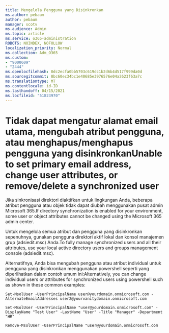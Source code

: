 ```yaml
---
title: Mengelola Pengguna yang Disinkronkan
ms.author: pebaum
author: pebaum
manager: scotv
ms.audience: Admin
ms.topic: article
ms.service: o365-administration
ROBOTS: NOINDEX, NOFOLLOW
localization_priority: Normal
ms.collection: Adm_O365
ms.custom:
- "9000609"
- "2444"
ms.openlocfilehash: 0dc2ecfa0bb5703c619dc1b2d6b4d517f999da0d
ms.sourcegitcommit: 8bc60ec34bc1e40685e3976576e04a2623f63a7c
ms.translationtype: MT
ms.contentlocale: id-ID
ms.lasthandoff: 04/15/2021
ms.locfileid: "51823970"
---
```

# <a name="unable-to-set-primary-email-address-change-user-attributes-or-removedelete-a-synchronized-user"></a><span data-ttu-id="ac39d-102">Tidak dapat mengatur alamat email utama, mengubah atribut pengguna, atau menghapus/menghapus pengguna yang disinkronkan</span><span class="sxs-lookup"><span data-stu-id="ac39d-102">Unable to set primary email address, change user attributes, or remove/delete a synchronized user</span></span>

<span data-ttu-id="ac39d-103">Jika sinkronisasi direktori diaktifkan untuk lingkungan Anda, beberapa atribut pengguna atau objek tidak dapat diubah menggunakan pusat admin Microsoft 365.</span><span class="sxs-lookup"><span data-stu-id="ac39d-103">If directory synchronization is enabled for your environment, some user or object attributes cannot be changed using the Microsoft 365 admin center.</span></span>

<span data-ttu-id="ac39d-104">Untuk mengelola semua atribut dan pengguna yang disinkronkan sepenuhnya, gunakan pengguna direktori aktif lokal dan konsol manajemen grup (adsiedit.msc) Anda.</span><span class="sxs-lookup"><span data-stu-id="ac39d-104">To fully manage synchronized users and all their attributes, use your local active directory users and groups management console (adsiedit.msc).</span></span>  

<span data-ttu-id="ac39d-105">Alternatifnya, Anda bisa mengubah pengguna atau atribut individual untuk pengguna yang disinkronkan menggunakan powershell seperti yang diperlihatkan dalam contoh umum ini:</span><span class="sxs-lookup"><span data-stu-id="ac39d-105">Alternatively, you can change individual users or attributes for synchronized users using powershell such as shown in these common examples:</span></span>

`Set-MsolUser -UserPrincipalName user@yourdomain.onmicrosoft.com -AlternateEmailAddresses user2@yourvanitydomain.onmicrosoft.com`

`Set-MsolUser -UserPrincipalName "user@yourdomain.onmicrosoft.com" -DisplayName "Test User" -LastName "User" -Title "Manager" -Department "HR"`

`Remove-MsolUser -UserPrincipalName "user@yourdomain.onmicrosoft.com`

